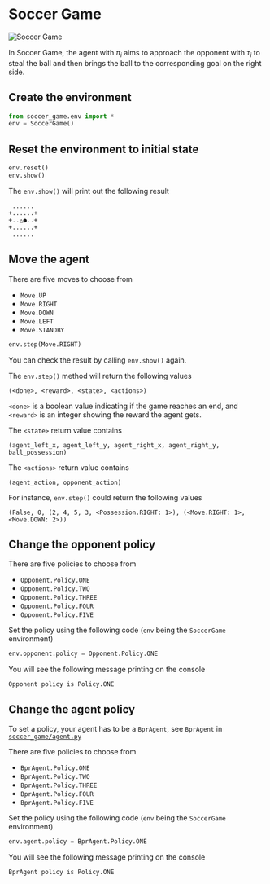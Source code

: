 # Soccer Game

![Soccer Game](https://hackmd.io/_uploads/ryloeQ9cn.png)

In Soccer Game, the agent with $\pi_i$ aims to approach the opponent with $\tau_i$ to steal the ball and then brings the ball to the corresponding goal on the right side.

## Create the environment

```python
from soccer_game.env import *
env = SoccerGame()
```

## Reset the environment to initial state

```python
env.reset()
env.show()
```

The `env.show()` will print out the following result

```
 ......
+......+
+..△●..+
+......+
 ......
```

## Move the agent

There are five moves to choose from

- `Move.UP`
- `Move.RIGHT`
- `Move.DOWN`
- `Move.LEFT`
- `Move.STANDBY`

```python
env.step(Move.RIGHT)
```

You can check the result by calling `env.show()` again.

The `env.step()` method will return the following values

```
(<done>, <reward>, <state>, <actions>)
```

`<done>` is a boolean value indicating if the game reaches an end, and `<reward>` is an integer showing the reward the agent gets.

The `<state>` return value contains

```
(agent_left_x, agent_left_y, agent_right_x, agent_right_y, ball_possession)
```

The `<actions>` return value contains

```
(agent_action, opponent_action)
```

For instance, `env.step()` could return the following values

```
(False, 0, (2, 4, 5, 3, <Possession.RIGHT: 1>), (<Move.RIGHT: 1>, <Move.DOWN: 2>))
```

## Change the opponent policy

There are five policies to choose from

- `Opponent.Policy.ONE`
- `Opponent.Policy.TWO`
- `Opponent.Policy.THREE`
- `Opponent.Policy.FOUR`
- `Opponent.Policy.FIVE`

Set the policy using the following code (`env` being the `SoccerGame` environment)

```python
env.opponent.policy = Opponent.Policy.ONE
```

You will see the following message printing on the console

```
Opponent policy is Policy.ONE
```

## Change the agent policy

To set a policy, your agent has to be a `BprAgent`, see `BprAgent` in [`soccer_game/agent.py`](https://github.com/jerry871002/bayesian-strategy-inference/blob/master/src/soccer_game/agent.py)

There are five policies to choose from

- `BprAgent.Policy.ONE`
- `BprAgent.Policy.TWO`
- `BprAgent.Policy.THREE`
- `BprAgent.Policy.FOUR`
- `BprAgent.Policy.FIVE`

Set the policy using the following code (`env` being the `SoccerGame` environment)

```python
env.agent.policy = BprAgent.Policy.ONE
```

You will see the following message printing on the console

```
BprAgent policy is Policy.ONE
```
